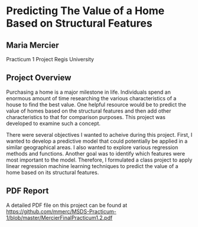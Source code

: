# Predicting The Value of a Home Based on Structural Features
## Maria Mercier
Practicum 1 Project
Regis University

## Project Overview

Purchasing a home is a major milestone in life.  Individuals spend an enormous amount of time researching the various characteristics of a house to find the best value. One helpful resource would be to predict the value of homes based on the structural features and then add other characteristics to that for comparison purposes.  This project was developed to examine such a concept.  

There were several objectives I wanted to acheive during this project.  First, I wanted to develop a predictive model that could potentially be applied in a similar geographical areas.  I also wanted to explore various regression methods and functions.  Another goal was to identify which features were most important to the model.  Therefore, I formulated a class project to apply linear regression machine learning techniques to predict the value of a home based on its structural features.

## PDF Report
A detailed PDF file on this project can be found at https://github.com/mmerc/MSDS-Practicum-1/blob/master/MercierFinalPracticum1.2.pdf




